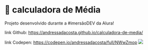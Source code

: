 # 🔢  calculadora de Média


Projeto desenvolvido durante a #imersãoDEV da Alura!

link Github: https://andressadacosta.github.io/calculadora-de-media/

link Codepen: https://codepen.io/andressadacosta/full/NWwZmop
<img src="https://github.com/AndressaDaCosta/calculadora-de-media/blob/main/img/Captura%20de%20Tela%202022-04-01%20a%CC%80s%2018.10.54.png?raw=true">
